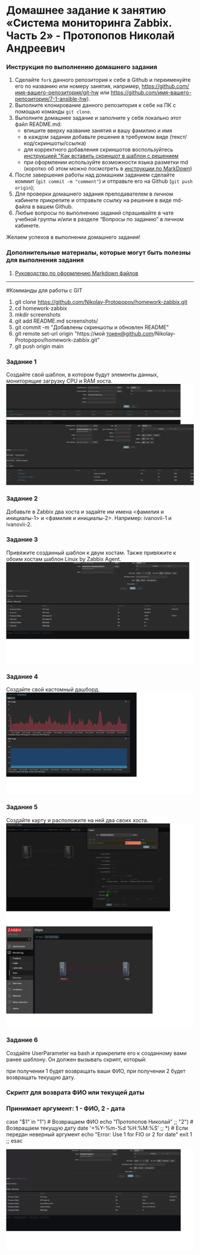 # Домашнее задание к занятию «Система мониторинга Zabbix. Часть 2» - Протопопов Николай Андреевич


### Инструкция по выполнению домашнего задания

   1. Сделайте `fork` данного репозитория к себе в Github и переименуйте его по названию или номеру занятия, например, https://github.com/имя-вашего-репозитория/git-hw или  https://github.com/имя-вашего-репозитория/7-1-ansible-hw).
   2. Выполните клонирование данного репозитория к себе на ПК с помощью команды `git clone`.
   3. Выполните домашнее задание и заполните у себя локально этот файл README.md:
      - впишите вверху название занятия и вашу фамилию и имя
      - в каждом задании добавьте решение в требуемом виде (текст/код/скриншоты/ссылка)
      - для корректного добавления скриншотов воспользуйтесь [инструкцией "Как вставить скриншот в шаблон с решением](https://github.com/netology-code/sys-pattern-homework/blob/main/screen-instruction.md)
      - при оформлении используйте возможности языка разметки md (коротко об этом можно посмотреть в [инструкции  по MarkDown](https://github.com/netology-code/sys-pattern-homework/blob/main/md-instruction.md))
   4. После завершения работы над домашним заданием сделайте коммит (`git commit -m "comment"`) и отправьте его на Github (`git push origin`);
   5. Для проверки домашнего задания преподавателем в личном кабинете прикрепите и отправьте ссылку на решение в виде md-файла в вашем Github.
   6. Любые вопросы по выполнению заданий спрашивайте в чате учебной группы и/или в разделе “Вопросы по заданию” в личном кабинете.
   
Желаем успехов в выполнении домашнего задания!
   
### Дополнительные материалы, которые могут быть полезны для выполнения задания

1. [Руководство по оформлению Markdown файлов](https://gist.github.com/Jekins/2bf2d0638163f1294637#Code)


---
#Комманды для работы с GIT
1. git clone https://github.com/Nikolay-Protopopov/homework-zabbix.git
2. cd homework-zabbix 
3. mkdir screenshots
4. git add README.md screenshots/ 
5. git commit -m "Добавлены скриншоты и обновлен README"
6. git remote set-url origin "https://мой токен@github.com/Nikolay-Protopopov/homework-zabbix.git"
7. git push origin main

### Задание 1
Создайте свой шаблон, в котором будут элементы данных, мониторящие загрузку CPU и RAM хоста.
![Task1](screenshots/Lesson1.png)
### Задание 2
Добавьте в Zabbix два хоста и задайте им имена <фамилия и инициалы-1> и <фамилия и инициалы-2>. Например: ivanovii-1 и ivanovii-2.

### Задание 3
Привяжите созданный шаблон к двум хостам. Также привяжите к обоим хостам шаблон Linux by Zabbix Agent.
![Availabity](screenshots/LatestData.png)

### Задание 4
Создайте свой кастомный дашборд.
![Dashboard](screenshots/Dashboard.png)
### Задание 5
Создайте карту и расположите на ней два своих хоста.
![Map](screenshots/MapEdit.png)
![Map](screenshots/Map-lost-comm.png)
### Задание 6
Создайте UserParameter на bash и прикрепите его к созданному вами ранее шаблону. Он должен вызывать скрипт, который:

при получении 1 будет возвращать ваши ФИО,
при получении 2 будет возвращать текущую дату.

### Скрипт для возврата ФИО или текущей даты
### Принимает аргумент: 1 - ФИО, 2 - дата

case "$1" in
    "1")
        # Возвращаем ФИО 
        echo "Протопопов Николай"
        ;;
    "2")
        # Возвращаем текущую дату
        date '+%Y-%m-%d %H:%M:%S'
        ;;
    *)
        # Если передан неверный аргумент
        echo "Error: Use 1 for FIO or 2 for date"
        exit 1
        ;;
esac

![fio](screenshots/fio.png)